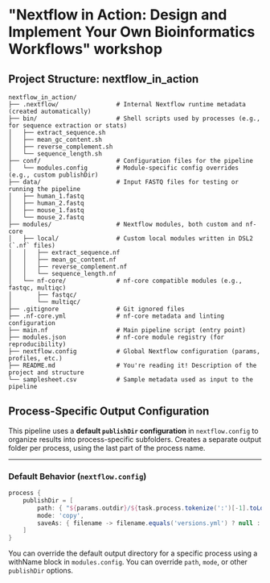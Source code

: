 # "Nextflow in Action: Design and Implement Your Own Bioinformatics Workflows" workshop





## Project Structure: nextflow_in_action

```plaintext
nextflow_in_action/
├── .nextflow/                # Internal Nextflow runtime metadata (created automatically)
├── bin/                      # Shell scripts used by processes (e.g., for sequence extraction or stats)
│   ├── extract_sequence.sh
│   ├── mean_gc_content.sh
│   ├── reverse_complement.sh
│   └── sequence_length.sh
├── conf/                     # Configuration files for the pipeline
│   └── modules.config        # Module-specific config overrides (e.g., custom publishDir)
├── data/                     # Input FASTQ files for testing or running the pipeline
│   ├── human_1.fastq
│   ├── human_2.fastq
│   ├── mouse_1.fastq
│   └── mouse_2.fastq
├── modules/                  # Nextflow modules, both custom and nf-core
│   ├── local/                # Custom local modules written in DSL2 (`.nf` files)
│   │   ├── extract_sequence.nf
│   │   ├── mean_gc_content.nf
│   │   ├── reverse_complement.nf
│   │   └── sequence_length.nf
│   └── nf-core/              # nf-core compatible modules (e.g., fastqc, multiqc)
│       ├── fastqc/
│       └── multiqc/
├── .gitignore                # Git ignored files
├── .nf-core.yml              # nf-core metadata and linting configuration
├── main.nf                   # Main pipeline script (entry point)
├── modules.json              # nf-core module registry (for reproducibility)
├── nextflow.config           # Global Nextflow configuration (params, profiles, etc.)
├── README.md                 # You're reading it! Description of the project and structure
└── samplesheet.csv           # Sample metadata used as input to the pipeline
```


## Process-Specific Output Configuration

This pipeline uses a **default `publishDir` configuration** in `nextflow.config` to organize results into process-specific subfolders.
Creates a separate output folder per process, using the last part of the process name.

---

### Default Behavior (`nextflow.config`)

```groovy
process {
    publishDir = [
        path: { "${params.outdir}/${task.process.tokenize(':')[-1].toLowerCase()}" },
        mode: 'copy',
        saveAs: { filename -> filename.equals('versions.yml') ? null : filename }
    ]
}
```

You can override the default output directory for a specific process using a withName block in `modules.config`.
You can override `path`, `mode`, or other `publishDir` options.